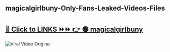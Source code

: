 
 ## magicalgirlbuny-Only-Fans-Leaked-Videos-Files

# <h2><a href="https://mediaupload.pro?magicalgirlbuny">🔗 Click to LINKS ⏩⏩ 👉 🟢 magicalgirlbuny </a></h2>

<a href="https://mediaupload.pro?magicalgirlbuny" rel="nofollow" data-target="animated-image.originalLink"><img src="https://i.ibb.co.com/xMMVF88/686577567.gif" alt="Viral Video Original" style="max-width: 100%; display: inline-block;" data-target="animated-image.originalImage"></a>
